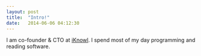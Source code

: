 ```yaml
---
layout: post
title:  "Intro!"
date:   2014-06-06 04:12:30
---
```


I am co-founder & CTO at <a href="http://iknowl.co">iKnowl</a>. I spend most of my day programming and reading software.

